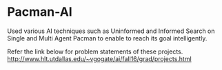 # Pacman-AI
Used various AI techniques such as Uninformed and Informed Search on Single and Multi Agent Pacman to enable to reach its goal intelligently.

Refer the link below for problem statements of these projects.
http://www.hlt.utdallas.edu/~vgogate/ai/fall16/grad/projects.html
